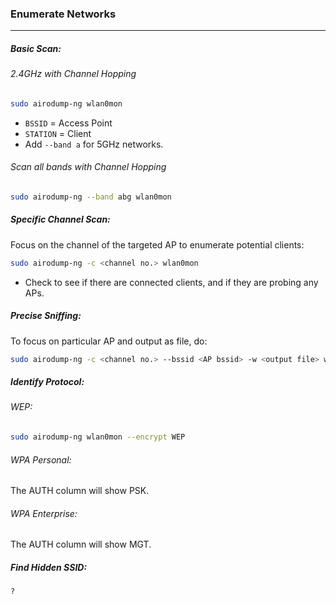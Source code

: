 ### Enumerate Networks
---
##### Basic Scan:
###### 2.4GHz with Channel Hopping
```sh
sudo airodump-ng wlan0mon
```
- `BSSID` = Access Point
- `STATION` = Client
- Add `--band a` for 5GHz networks.

###### Scan all bands with Channel Hopping
```sh
sudo airodump-ng --band abg wlan0mon
```


##### Specific Channel Scan:
Focus on the channel of the targeted AP to enumerate potential clients:
```sh
sudo airodump-ng -c <channel no.> wlan0mon
```
- Check to see if there are connected clients, and if they are probing any APs.

##### Precise Sniffing:
To focus on particular AP and output as file, do:
```sh
sudo airodump-ng -c <channel no.> --bssid <AP bssid> -w <output file> wlan0mon
```

##### Identify Protocol:
###### WEP:
```sh
sudo airodump-ng wlan0mon --encrypt WEP
```

###### WPA Personal:
The AUTH column will show PSK.

###### WPA Enterprise:
The AUTH column will show MGT. 

##### Find Hidden SSID:
```
?
```

